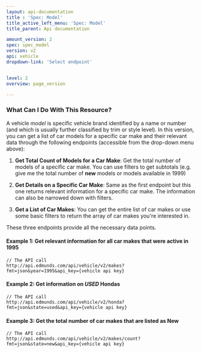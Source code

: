 ```yaml
---
layout: api-documentation
title : 'Spec: Model'
title_active_left_menu: 'Spec: Model'
title_parent: Api documentation

amount_version: 2
spec: spec_model
version: v2
api: vehicle
dropdown-link: 'Select endpoint'


level: 2
overview: page_version

---
```



### What Can I Do With This Resource?  

A vehicle _model_ is specific vehicle brand identified by a name or number (and which is usually further classified by trim or style level). In this version, you can get a list of car models for a specific car make and their relevant data through the following endpoints (accessible from the drop-down menu above):

1. **Get Total Count of Models for a Car Make**: Get the total number of models of a specific car make. You can use filters to get subtotals (e.g. give me the total number of __new__ models or models available in 1999)

2. **Get Details on a Specific Car Make**: Same as the first endpoint but this one returns relevant information for a specific car make. The information can also be narrowed down with filters.

3. **Get a List of Car Makes**: You can get the entire list of car makes or use some basic filters to return the array of car makes you're interested in.


These three endpoints provide all the necessary data points.

#### Example 1: Get relevant information for all car makes that were active in 1995
	
	// The API call
	http://api.edmunds.com/api/vehicle/v2/makes?fmt=json&year=1995&api_key={vehicle api key}
	
#### Example 2: Get information on _USED_ Hondas

	// The API call
	http://api.edmunds.com/api/vehicle/v2/honda?fmt=json&state=used&api_key={vehicle api key}
	
#### Example 3: Get the total number of car makes that are listed as __New__

	// The API call
	http://api.edmunds.com/api/vehicle/v2/makes/count?fmt=json&state=new&api_key={vehicle api key}


